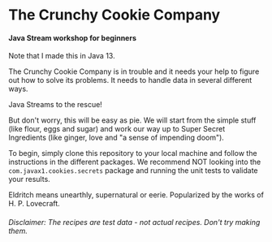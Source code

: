 # The Crunchy Cookie Company
#### Java Stream workshop for beginners

Note that I made this in Java 13.

The Crunchy Cookie Company is in trouble and it needs your help to figure out how 
to solve its problems. It needs to handle data in several different ways.

Java Streams to the rescue!

But don't worry, this will be easy as pie. We will start from the simple stuff (like flour,
eggs and sugar) and work our way up to Super Secret Ingredients (like ginger, love
and "a sense of impending doom").

To begin, simply clone this repository to your local machine and follow the 
instructions in the different packages. We recommend NOT looking into the 
`com.javax1.cookies.secrets` package and running the unit tests to validate your
results.

Eldritch means unearthly, supernatural or eerie.
Popularized by the works of H. P. Lovecraft.

###### Disclaimer: The recipes are test data - not actual recipes. Don't try making them.